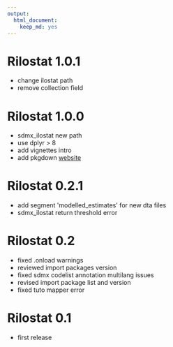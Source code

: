 ```yaml
---
output: 
  html_document: 
    keep_md: yes
---
```


# Rilostat 1.0.1

* change ilostat path
* remove collection field

# Rilostat 1.0.0

* sdmx_ilostat new path
* use dplyr > 8
* add vignettes intro
* add pkgdown [website](https://ilostat.github.io/Rilostat/) 

# Rilostat 0.2.1

* add segment 'modelled_estimates' for new dta files
* sdmx_ilostat return threshold error

# Rilostat 0.2

* fixed .onload warnings
* reviewed import packages version
* fixed sdmx codelist annotation multilang issues
* revised import package list and version
* fixed tuto mapper error

# Rilostat 0.1

* first release
